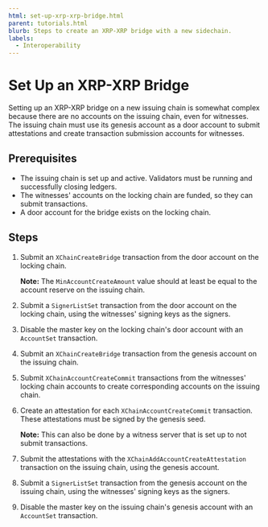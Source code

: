 ```yaml
---
html: set-up-xrp-xrp-bridge.html
parent: tutorials.html
blurb: Steps to create an XRP-XRP bridge with a new sidechain.
labels:
  - Interoperability
---
```

# Set Up an XRP-XRP Bridge

Setting up an XRP-XRP bridge on a new issuing chain is somewhat complex because there are no accounts on the issuing chain, even for witnesses. The issuing chain must use its genesis account as a door account to submit attestations and create transaction submission accounts for witnesses.


## Prerequisites

- The issuing chain is set up and active. Validators must be running and successfully closing ledgers.
- The witnesses' accounts on the locking chain are funded, so they can submit transactions.
- A door account for the bridge exists on the locking chain.


## Steps

1. Submit an `XChainCreateBridge` transaction from the door account on the locking chain.

    **Note:** The `MinAccountCreateAmount` value should at least be equal to the account reserve on the issuing chain.

2. Submit a `SignerListSet` transaction from the door account on the locking chain, using the witnesses' signing keys as the signers.

4. Disable the master key on the locking chain's door account with an `AccountSet` transaction.

5. Submit an `XChainCreateBridge` transaction from the genesis account on the issuing chain.

6. Submit `XChainAccountCreateCommit` transactions from the witnesses' locking chain accounts to create corresponding accounts on the issuing chain.

7. Create an attestation for each `XChainAccountCreateCommit` transaction. These attestations must be signed by the genesis seed.

    **Note:** This can also be done by a witness server that is set up to not submit transactions.

8.  Submit the attestations with the `XChainAddAccountCreateAttestation` transaction on the issuing chain, using the genesis account.

9.  Submit a `SignerListSet` transaction from the genesis account on the issuing chain, using the witnesses' signing keys as the signers.

10. Disable the master key on the issuing chain's genesis account with an `AccountSet` transaction.
